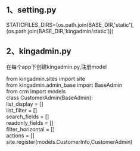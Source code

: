 1、setting.py<br>
------
STATICFILES_DIRS=(os.path.join(BASE_DIR,'static'),<br>
                  (os.path.join(BASE_DIR,'kingadmin/static')))

2、kingadmin.py<br>
------
在每个app下创建kingadmin.py,注册model  

from kingadmin.sites import site<br>
from kingadmin.admin_base import BaseAdmin<br>
from crm import models<br>
class CustomerAdmin(BaseAdmin):<br>
list_display = []<br>
list_filter = []<br>
search_fields = []<br>
readonly_fields = []<br>
filter_horizontal = []<br>
actions = []<br>
site.register(models.CustomerInfo,CustomerAdmin)


